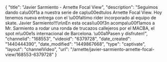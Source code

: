 {
    "title": "Javier Sarmiento - Arnette Focal View",
    "description": "Seguimos dando ca\u00f1a a nuestra serie de cap\u00edtulos Arnette Focal View. Hoy tenemos nueva entrega con el \u00faltimo rider incorporado al equipo de skate. Javier Sarmiento!!!\n\nEn esta ocasi\u00f3n acompa\u00f1amos a Mr. Sarmiento a rodar una ronda de trucazos callejeros por el MACBA, el spot m\u00e1s internacional de Barcelona. \u00a1Pasen y disfruten!",
    "channelid": "168553",
    "videoid": "6379728",
    "date_created": "1440444390",
    "date_modified": "1449867668",
    "type": "captivate",
    "layout": "channelVideo",
    "url": "\/arnette\/javier-sarmiento-arnette-focal-view\/168553-6379728"
}
